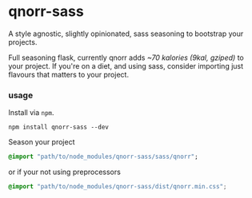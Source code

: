 # qnorr-sass
A style agnostic, slightly opinionated, sass seasoning to bootstrap your projects.  

Full seasoning flask, currently qnorr adds _~70 kalories (9kal, gziped)_ to your project.
If you're on a diet, and using sass, consider importing just flavours that matters to your project.

### usage
Install via `npm`.
```shell
npm install qnorr-sass --dev
```

Season your project
```SASS
@import "path/to/node_modules/qnorr-sass/sass/qnorr";
```

or if your not using preprocessors

```CSS
@import "path/to/node_modules/qnorr-sass/dist/qnorr.min.css";
```
